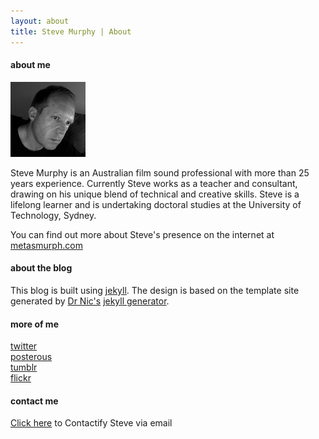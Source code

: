 ```yaml
---
layout: about
title: Steve Murphy | About
---
```


#### about me

<img src="images/sm.png" alt="steve murphy" class="imgleft" />

Steve Murphy is an Australian film sound professional with more than 25 years experience. Currently Steve works as a teacher and consultant, drawing on his unique blend of technical and creative skills. Steve is a lifelong learner and is undertaking doctoral studies at the University of Technology, Sydney.

You can find out more about Steve's presence on the internet at [metasmurph.com](http://metasmurph.com)

#### about the blog
This blog is built using [jekyll](http://github.com/mojombo/jekyll). The design is based on the template site generated by [Dr Nic's](http://drnicwilliams.com/2008/12/21/migrating-project-websites-to-github-pages-with-sake-tasks-new-websites-with-jekyll_generator/) [jekyll generator](http://drnic.github.com/jekyll_generator).

#### more of me
[twitter](http://twitter.com/smurph)  
[posterous](http://murph.posterous.com)  
[tumblr](http://tumblism.com)  
[flickr](http://flickr.com/photos/smurph)

#### contact me
[Click here](http://www.contactify.com/34fd7) to Contactify Steve via email